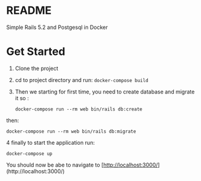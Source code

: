 
# README

  

Simple Rails 5.2 and Postgesql in Docker

# Get Started

 1. Clone the project
 2. cd to project directory and run: `docker-compose build`
 3. Then we starting for first time, you need to create database and migrate it so : 

     ````
    docker-compose run --rm web bin/rails db:create
    ````
then:
```
docker-compose run --rm web bin/rails db:migrate
```


4 finally to start the application run:

    docker-compose up


You should now be abe to navigate to [[http://localhost:3000/](http://localhost:3000/)](http://localhost:3000/) 
